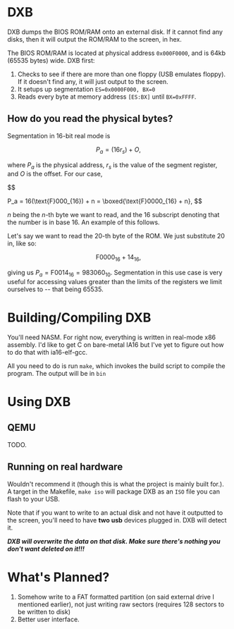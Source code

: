 # DXB
DXB dumps the BIOS ROM/RAM onto an external disk. If it cannot find any disks, then it will output
the ROM/RAM to the screen, in hex.

The BIOS ROM/RAM is located at physical address `0x000F0000`, and is 64kb (65535 bytes) wide. DXB
first:
1. Checks to see if there are more than one floppy (USB emulates floppy).
If it doesn't find any, it will just output to the screen.
2. It setups up segmentation `ES=0x0000F000, BX=0`
3. Reads every byte at memory address `[ES:BX]` until `BX=0xFFFF`.

## How do you read the physical bytes?
Segmentation in 16-bit real mode is

$$
P_a = (16r_s) + O,
$$

where $P_a$ is the physical address, $r_s$ is the value of the segment
register, and $O$ is the offset. For our case,

$$

P_a = 16(\text{F}000_{16}) + n = \boxed{\text{F}0000_{16} + n},
$$

$n$ being the $n$-th byte we want to read, and the $16$ subscript denoting
that the number is in base 16. An example of this follows.

Let's say we want to read the $20$-th byte of the ROM. We just substitute
$20$ in, like so:

$$
\text{F}0000_{16} + 14_{16},
$$

giving us $P_a = \text{F}0014_{16} = 983060_\text{10}$. Segmentation in
this use case is very useful for accessing values greater than the limits
of the registers we limit ourselves to -- that being $65535$.

# Building/Compiling DXB
You'll need NASM. For right now, everything is written in real-mode x86
assembly. I'd like to get C on bare-metal IA16 but I've yet to figure out
how to do that with ia16-elf-gcc.

All you need to do is run `make`, which invokes the build script to
compile the program. The output will be in `bin`

# Using DXB
## QEMU
TODO.

## Running on real hardware
Wouldn't recommend it (though this is what the project is mainly built
for.). A target in the Makefile, `make iso` will package DXB as an `ISO`
file you can flash to your USB.

Note that if you want to write to an actual disk and not have it outputted
to the screen, you'll need to have **two usb** devices plugged in. DXB
will detect it.

***DXB will overwrite the data on that disk. Make sure there's nothing
you don't want deleted on it!!!***

# What's Planned?
1. Somehow write to a FAT formatted partition (on said external drive
I mentioned earlier), not just writing raw sectors (requires $128$
sectors to be written to disk)
2. Better user interface.